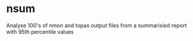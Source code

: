 # nsum
Analyse 100's of nmon and topas output files from a summarisied report with 95th percentile values
